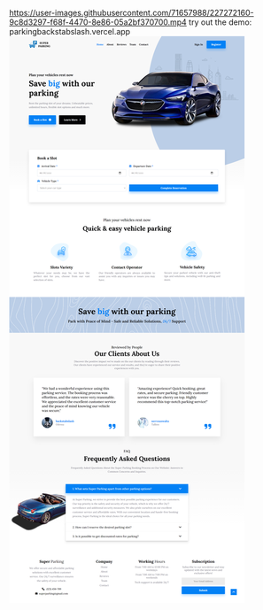 https://user-images.githubusercontent.com/71657988/227272160-9c8d3297-f68f-4470-8e86-05a2bf370700.mp4
try out the demo: parkingbackstabslash.vercel.app
![mainpage](https://github.com/backstabslash/react-node-postgre-parking/blob/master/frontend/public/mainpage.png)
